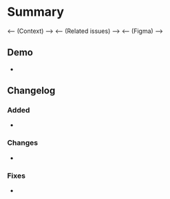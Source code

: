 # Summary
<-- (Context) -->
<-- (Related issues) -->
<-- (Figma) -->

## Demo
*

## Changelog
### Added
*

### Changes
*

### Fixes
*
